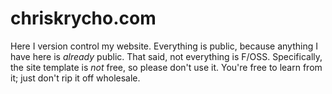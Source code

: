 chriskrycho.com
===============

Here I version control my website. Everything is public, because anything I have
here is *already* public. That said, not everything is F/OSS. Specifically, the
site template is *not* free, so please don't use it. You're free to learn from
it; just don't rip it off wholesale.